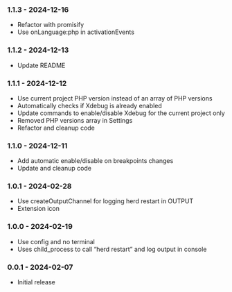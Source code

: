 ### 1.1.3 - 2024-12-16
- Refactor with promisify
- Use onLanguage:php in activationEvents

### 1.1.2 - 2024-12-13
- Update README

### 1.1.1 - 2024-12-12
- Use current project PHP version instead of an array of PHP versions
- Automatically checks if Xdebug is already enabled
- Update commands to enable/disable Xdebug for the current project only
- Removed PHP versions array in Settings
- Refactor and cleanup code

### 1.1.0 - 2024-12-11
- Add automatic enable/disable on breakpoints changes
- Update and cleanup code

### 1.0.1 - 2024-02-28
- Use createOutputChannel for logging herd restart in OUTPUT
- Extension icon

### 1.0.0 - 2024-02-19
- Use config and no terminal
- Uses child_process to call “herd restart” and log output in console

### 0.0.1 - 2024-02-07
- Initial release